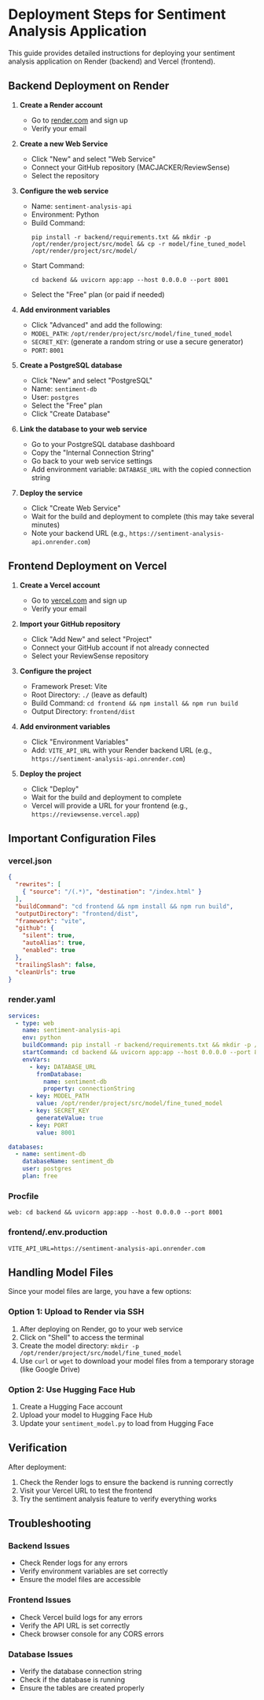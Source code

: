 # Deployment Steps for Sentiment Analysis Application

This guide provides detailed instructions for deploying your sentiment analysis application on Render (backend) and Vercel (frontend).

## Backend Deployment on Render

1. **Create a Render account**
   - Go to [render.com](https://render.com) and sign up
   - Verify your email

2. **Create a new Web Service**
   - Click "New" and select "Web Service"
   - Connect your GitHub repository (MACJACKER/ReviewSense)
   - Select the repository

3. **Configure the web service**
   - Name: `sentiment-analysis-api`
   - Environment: Python
   - Build Command: 
     ```
     pip install -r backend/requirements.txt && mkdir -p /opt/render/project/src/model && cp -r model/fine_tuned_model /opt/render/project/src/model/
     ```
   - Start Command: 
     ```
     cd backend && uvicorn app:app --host 0.0.0.0 --port 8001
     ```
   - Select the "Free" plan (or paid if needed)

4. **Add environment variables**
   - Click "Advanced" and add the following:
   - `MODEL_PATH`: `/opt/render/project/src/model/fine_tuned_model`
   - `SECRET_KEY`: (generate a random string or use a secure generator)
   - `PORT`: `8001`

5. **Create a PostgreSQL database**
   - Click "New" and select "PostgreSQL"
   - Name: `sentiment-db`
   - User: `postgres`
   - Select the "Free" plan
   - Click "Create Database"

6. **Link the database to your web service**
   - Go to your PostgreSQL database dashboard
   - Copy the "Internal Connection String"
   - Go back to your web service settings
   - Add environment variable: `DATABASE_URL` with the copied connection string

7. **Deploy the service**
   - Click "Create Web Service"
   - Wait for the build and deployment to complete (this may take several minutes)
   - Note your backend URL (e.g., `https://sentiment-analysis-api.onrender.com`)

## Frontend Deployment on Vercel

1. **Create a Vercel account**
   - Go to [vercel.com](https://vercel.com) and sign up
   - Verify your email

2. **Import your GitHub repository**
   - Click "Add New" and select "Project"
   - Connect your GitHub account if not already connected
   - Select your ReviewSense repository

3. **Configure the project**
   - Framework Preset: Vite
   - Root Directory: `./` (leave as default)
   - Build Command: `cd frontend && npm install && npm run build`
   - Output Directory: `frontend/dist`

4. **Add environment variables**
   - Click "Environment Variables"
   - Add: `VITE_API_URL` with your Render backend URL (e.g., `https://sentiment-analysis-api.onrender.com`)

5. **Deploy the project**
   - Click "Deploy"
   - Wait for the build and deployment to complete
   - Vercel will provide a URL for your frontend (e.g., `https://reviewsense.vercel.app`)

## Important Configuration Files

### vercel.json
```json
{
  "rewrites": [
    { "source": "/(.*)", "destination": "/index.html" }
  ],
  "buildCommand": "cd frontend && npm install && npm run build",
  "outputDirectory": "frontend/dist",
  "framework": "vite",
  "github": {
    "silent": true,
    "autoAlias": true,
    "enabled": true
  },
  "trailingSlash": false,
  "cleanUrls": true
}
```

### render.yaml
```yaml
services:
  - type: web
    name: sentiment-analysis-api
    env: python
    buildCommand: pip install -r backend/requirements.txt && mkdir -p /opt/render/project/src/model && cp -r model/fine_tuned_model /opt/render/project/src/model/
    startCommand: cd backend && uvicorn app:app --host 0.0.0.0 --port 8001
    envVars:
      - key: DATABASE_URL
        fromDatabase:
          name: sentiment-db
          property: connectionString
      - key: MODEL_PATH
        value: /opt/render/project/src/model/fine_tuned_model
      - key: SECRET_KEY
        generateValue: true
      - key: PORT
        value: 8001

databases:
  - name: sentiment-db
    databaseName: sentiment_db
    user: postgres
    plan: free
```

### Procfile
```
web: cd backend && uvicorn app:app --host 0.0.0.0 --port 8001
```

### frontend/.env.production
```
VITE_API_URL=https://sentiment-analysis-api.onrender.com
```

## Handling Model Files

Since your model files are large, you have a few options:

### Option 1: Upload to Render via SSH
1. After deploying on Render, go to your web service
2. Click on "Shell" to access the terminal
3. Create the model directory: `mkdir -p /opt/render/project/src/model/fine_tuned_model`
4. Use `curl` or `wget` to download your model files from a temporary storage (like Google Drive)

### Option 2: Use Hugging Face Hub
1. Create a Hugging Face account
2. Upload your model to Hugging Face Hub
3. Update your `sentiment_model.py` to load from Hugging Face

## Verification

After deployment:
1. Check the Render logs to ensure the backend is running correctly
2. Visit your Vercel URL to test the frontend
3. Try the sentiment analysis feature to verify everything works

## Troubleshooting

### Backend Issues
- Check Render logs for any errors
- Verify environment variables are set correctly
- Ensure the model files are accessible

### Frontend Issues
- Check Vercel build logs for any errors
- Verify the API URL is set correctly
- Check browser console for any CORS errors

### Database Issues
- Verify the database connection string
- Check if the database is running
- Ensure the tables are created properly 